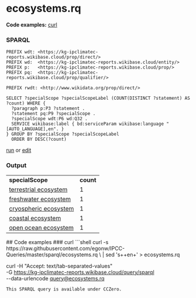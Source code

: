 # ecosystems.rq
**Code examples:** [curl](#curl)
### SPARQL
```sparql
PREFIX wdt: <https://kg-ipclimatec-reports.wikibase.cloud/prop/direct/>
PREFIX wd:  <https://kg-ipclimatec-reports.wikibase.cloud/entity/>
PREFIX p:   <https://kg-ipclimatec-reports.wikibase.cloud/prop/>
PREFIX pq:  <https://kg-ipclimatec-reports.wikibase.cloud/prop/qualifier/>

PREFIX rwdt: <http://www.wikidata.org/prop/direct/>

SELECT ?specialScope ?specialScopeLabel (COUNT(DISTINCT ?statement) AS ?count) WHERE {
  ?paragraph p:P3 ?statement .
  ?statement pq:P9 ?specialScope .
  ?specialScope wdt:P6 wd:Q32 .
  SERVICE wikibase:label { bd:serviceParam wikibase:language "[AUTO_LANGUAGE],en". }
} GROUP BY ?specialScope ?specialScopeLabel
  ORDER BY DESC(?count)
```
[run](https://kg-ipclimatec-reports.wikibase.cloud/query/embed.html#PREFIX%20wdt%3A%20%3Chttps%3A%2F%2Fkg-ipclimatec-reports.wikibase.cloud%2Fprop%2Fdirect%2F%3E%0APREFIX%20wd%3A%20%20%3Chttps%3A%2F%2Fkg-ipclimatec-reports.wikibase.cloud%2Fentity%2F%3E%0APREFIX%20p%3A%20%20%20%3Chttps%3A%2F%2Fkg-ipclimatec-reports.wikibase.cloud%2Fprop%2F%3E%0APREFIX%20pq%3A%20%20%3Chttps%3A%2F%2Fkg-ipclimatec-reports.wikibase.cloud%2Fprop%2Fqualifier%2F%3E%0A%0APREFIX%20rwdt%3A%20%3Chttp%3A%2F%2Fwww.wikidata.org%2Fprop%2Fdirect%2F%3E%0A%0ASELECT%20%3FspecialScope%20%3FspecialScopeLabel%20%28COUNT%28DISTINCT%20%3Fstatement%29%20AS%20%3Fcount%29%20WHERE%20%7B%0A%20%20%3Fparagraph%20p%3AP3%20%3Fstatement%20.%0A%20%20%3Fstatement%20pq%3AP9%20%3FspecialScope%20.%0A%20%20%3FspecialScope%20wdt%3AP6%20wd%3AQ32%20.%0A%20%20SERVICE%20wikibase%3Alabel%20%7B%20bd%3AserviceParam%20wikibase%3Alanguage%20%22%5BAUTO_LANGUAGE%5D%2Cen%22.%20%7D%0A%7D%20GROUP%20BY%20%3FspecialScope%20%3FspecialScopeLabel%0A%20%20ORDER%20BY%20DESC%28%3Fcount%29%0A) or [edit](https://kg-ipclimatec-reports.wikibase.cloud/query/#PREFIX%20wdt%3A%20%3Chttps%3A%2F%2Fkg-ipclimatec-reports.wikibase.cloud%2Fprop%2Fdirect%2F%3E%0APREFIX%20wd%3A%20%20%3Chttps%3A%2F%2Fkg-ipclimatec-reports.wikibase.cloud%2Fentity%2F%3E%0APREFIX%20p%3A%20%20%20%3Chttps%3A%2F%2Fkg-ipclimatec-reports.wikibase.cloud%2Fprop%2F%3E%0APREFIX%20pq%3A%20%20%3Chttps%3A%2F%2Fkg-ipclimatec-reports.wikibase.cloud%2Fprop%2Fqualifier%2F%3E%0A%0APREFIX%20rwdt%3A%20%3Chttp%3A%2F%2Fwww.wikidata.org%2Fprop%2Fdirect%2F%3E%0A%0ASELECT%20%3FspecialScope%20%3FspecialScopeLabel%20%28COUNT%28DISTINCT%20%3Fstatement%29%20AS%20%3Fcount%29%20WHERE%20%7B%0A%20%20%3Fparagraph%20p%3AP3%20%3Fstatement%20.%0A%20%20%3Fstatement%20pq%3AP9%20%3FspecialScope%20.%0A%20%20%3FspecialScope%20wdt%3AP6%20wd%3AQ32%20.%0A%20%20SERVICE%20wikibase%3Alabel%20%7B%20bd%3AserviceParam%20wikibase%3Alanguage%20%22%5BAUTO_LANGUAGE%5D%2Cen%22.%20%7D%0A%7D%20GROUP%20BY%20%3FspecialScope%20%3FspecialScopeLabel%0A%20%20ORDER%20BY%20DESC%28%3Fcount%29%0A)


### Output
<table>
  <tr>
    <td><b>specialScope</b></td>
    <td><b>count</b></td>
  </tr>
  <tr>
    <td><a href="https://kg-ipclimatec-reports.wikibase.cloud/entity/Q33">terrestrial ecosystem</a></td>
    <td>1</td>
  </tr>
  <tr>
    <td><a href="https://kg-ipclimatec-reports.wikibase.cloud/entity/Q34">freshwater ecosystem</a></td>
    <td>1</td>
  </tr>
  <tr>
    <td><a href="https://kg-ipclimatec-reports.wikibase.cloud/entity/Q35">cryospheric ecosystem</a></td>
    <td>1</td>
  </tr>
  <tr>
    <td><a href="https://kg-ipclimatec-reports.wikibase.cloud/entity/Q36">coastal ecosystem</a></td>
    <td>1</td>
  </tr>
  <tr>
    <td><a href="https://kg-ipclimatec-reports.wikibase.cloud/entity/Q37">open ocean ecosystem</a></td>
    <td>1</td>
  </tr>
</table>
## Code examples
### curl
```shell
curl -s https://raw.githubusercontent.com/egonw/IPCC-Queries/master/sparql/ecosystems.rq \
  | sed 's+<lang/>+en+' > ecosystems.rq

curl -H "Accept: text/tab-separated-values" \
  -G https://kg-ipclimatec-reports.wikibase.cloud/query/sparql \
  --data-urlencode query@ecosystems.rq
```
This SPARQL query is available under CCZero.
